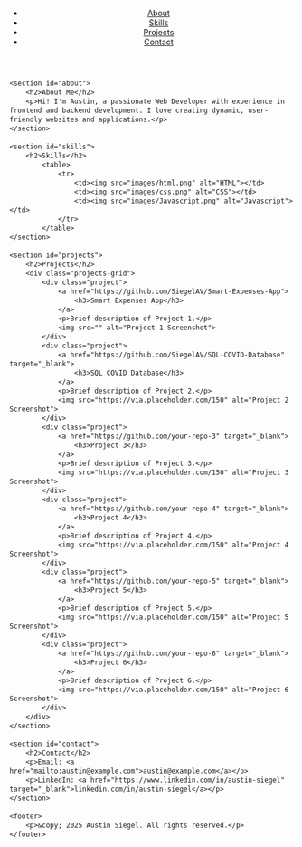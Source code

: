 <!DOCTYPE html>
<html lang="en">
<head>
    <meta charset="UTF-8">
    <meta name="viewport" content="width=device-width, initial-scale=1.0">
    <title>Austin Siegel | Web Developer</title>
    <link rel="stylesheet" href="style.css">
</head>
<body>
    <header>
        <nav>
            <ul>
                <li><a href="#about">About</a></li>
                <li><a href="#skills">Skills</a></li>
                <li><a href="#projects">Projects</a></li>
                <li><a href="#contact">Contact</a></li>
            </ul>
        </nav>
    </header>

    <section id="about">
        <h2>About Me</h2>
        <p>Hi! I'm Austin, a passionate Web Developer with experience in frontend and backend development. I love creating dynamic, user-friendly websites and applications.</p>
    </section>

    <section id="skills">
        <h2>Skills</h2>
            <table>
                <tr>
                    <td><img src="images/html.png" alt="HTML"></td>
                    <td><img src="images/css.png" alt="CSS"></td>
                    <td><img src="images/Javascript.png" alt="Javascript"></td>
                </tr>
            </table>
    </section>

    <section id="projects">
        <h2>Projects</h2>
        <div class="projects-grid">
            <div class="project">
                <a href="https://github.com/SiegelAV/Smart-Expenses-App">
                    <h3>Smart Expenses App</h3>
                </a>
                <p>Brief description of Project 1.</p>
                <img src="" alt="Project 1 Screenshot">
            </div>
            <div class="project">
                <a href="https://github.com/SiegelAV/SQL-COVID-Database" target="_blank">
                    <h3>SQL COVID Database</h3>
                </a>
                <p>Brief description of Project 2.</p>
                <img src="https://via.placeholder.com/150" alt="Project 2 Screenshot">
            </div>
            <div class="project">
                <a href="https://github.com/your-repo-3" target="_blank">
                    <h3>Project 3</h3>
                </a>
                <p>Brief description of Project 3.</p>
                <img src="https://via.placeholder.com/150" alt="Project 3 Screenshot">
            </div>
            <div class="project">
                <a href="https://github.com/your-repo-4" target="_blank">
                    <h3>Project 4</h3>
                </a>
                <p>Brief description of Project 4.</p>
                <img src="https://via.placeholder.com/150" alt="Project 4 Screenshot">
            </div>
            <div class="project">
                <a href="https://github.com/your-repo-5" target="_blank">
                    <h3>Project 5</h3>
                </a>
                <p>Brief description of Project 5.</p>
                <img src="https://via.placeholder.com/150" alt="Project 5 Screenshot">
            </div>
            <div class="project">
                <a href="https://github.com/your-repo-6" target="_blank">
                    <h3>Project 6</h3>
                </a>
                <p>Brief description of Project 6.</p>
                <img src="https://via.placeholder.com/150" alt="Project 6 Screenshot">
            </div>
        </div>
    </section>

    <section id="contact">
        <h2>Contact</h2>
        <p>Email: <a href="mailto:austin@example.com">austin@example.com</a></p>
        <p>LinkedIn: <a href="https://www.linkedin.com/in/austin-siegel" target="_blank">linkedin.com/in/austin-siegel</a></p>
    </section>

    <footer>
        <p>&copy; 2025 Austin Siegel. All rights reserved.</p>
    </footer>
</body>
</html>
